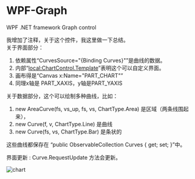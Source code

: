 # WPF-Graph
WPF .NET framework Graph control

我增加了注释，关于这个控件，我这里做一下总结。  
关于界面部分：
   1. 依赖属性“CurvesSource="{Binding Curves}"”是曲线的数据。
   2. 内部“<local:ChartControl.Template>”表明这个可以自定义界面。
   3. 画布得是“Canvas x:Name="PART_CHART"”
   4. 同理x轴是 PART_XAXIS，y轴是PART_YAXIS

关于数据部分，这个可以绘制多种曲线，比如：  
   1. new AreaCurve(fs, vs_up, fs, vs, ChartType.Area) 是区域（两条线围起来），
   2. new Curve(f, v, ChartType.Line) 是曲线
   3. new Curve(fs, vs, ChartType.Bar) 是条状的

这些曲线都保存在 “public ObservableCollection<Curve> Curves { get; set; }”中。

界面更新 : Curve.RequestUpdate 方法会更新。

![chart](https://user-images.githubusercontent.com/89906/129889984-1eb52333-e547-44a6-9087-7e20afd8805d.png)
